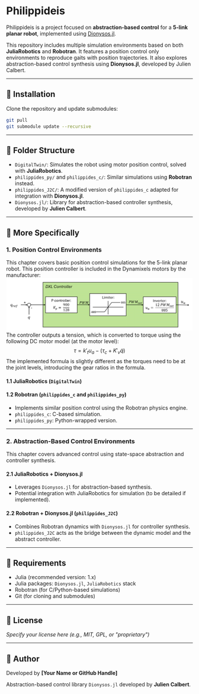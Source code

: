 # Philippideis

Philippideis is a project focused on **abstraction-based control** for a **5-link planar robot**, implemented using [Dionysos.jl](https://github.com/julienCalbert/Dionysos.jl).

This repository includes multiple simulation environments based on both **JuliaRobotics** and **Robotran**. It features a position control only environments to reproduce gaits with position trajectories. It also explores abstraction-based control synthesis using **Dionysos.jl**, developed by Julien Calbert.

---

## 🚀 Installation

Clone the repository and update submodules:

```bash
git pull
git submodule update --recursive
```

---

## 📁 Folder Structure

- `DigitalTwin/`: Simulates the robot using motor position control, solved with **JuliaRobotics**.
- `philippides_py/` and `philippides_c/`: Similar simulations using **Robotran** instead.
- `philippides_J2C/`: A modified version of `philippides_c` adapted for integration with **Dionysos.jl**.
- `Dionysos.jl/`: Library for abstraction-based controller synthesis, developed by **Julien Calbert**.

---

## 🧭 More Specifically

### 1. Position Control Environments

This chapter covers basic position control simulations for the 5-link planar robot. This position controller is included in the Dynamixels motors by the manufacturer:<br>
<img src="IMAGES/DXL_controller_implemented.png" alt="DXL Position controller" width="600"/> <br>
The controller outputs a tension, which is converted to torque using the following DC motor model (at the motor level): <br>
$$\tau = k'_t u_a - (\tau_c + K'_v \dot{q})$$
The implemented formula is slightly different as the torques need to be at the joint levels, introducing the gear ratios in the formula.

#### 1.1 JuliaRobotics (`DigitalTwin`)



#### 1.2 Robotran (`philippides_c` and `philippides_py`)

- Implements similar position control using the Robotran physics engine.
- `philippides_c`: C-based simulation.
- `philippides_py`: Python-wrapped version.

---

### 2. Abstraction-Based Control Environments

This chapter covers advanced control using state-space abstraction and controller synthesis.

#### 2.1 JuliaRobotics + Dionysos.jl

- Leverages `Dionysos.jl` for abstraction-based synthesis.
- Potential integration with JuliaRobotics for simulation (to be detailed if implemented).

#### 2.2 Robotran + Dionysos.jl (`philippides_J2C`)

- Combines Robotran dynamics with `Dionysos.jl` for controller synthesis.
- `philippides_J2C` acts as the bridge between the dynamic model and the abstract controller.

---

## 📌 Requirements

- Julia (recommended version: 1.x)
- Julia packages: `Dionysos.jl`, `JuliaRobotics` stack
- Robotran (for C/Python-based simulations)
- Git (for cloning and submodules)

---

## 📜 License

*Specify your license here (e.g., MIT, GPL, or "proprietary")*

---

## 👤 Author

Developed by **[Your Name or GitHub Handle]**

Abstraction-based control library `Dionysos.jl` developed by **Julien Calbert**.
